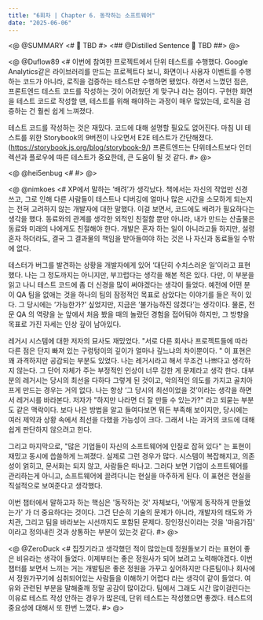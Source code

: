 ```yaml
---
title: "6회차 | Chapter 6. 동작하는 소프트웨어"
date: "2025-06-06"
---
```


<@ @SUMMARY
<#
🧠 TBD
#>
<## @Distilled Sentence
🧷 TBD
##>
@>

<@ @Duflow89
<#
이번에 참여한 프로젝트에서 단위 테스트를 수행했다.
Google Analytics같은 라이브러리를 만드는 프로젝트다 보니, 화면이나 사용자 이벤트를 수행하는 코드가 아니라, 로직을 검증하는 테스트만 수행하면 됐었다.
하면서 느꼈던 점은, 프론트엔드 테스트 코드를 작성하는 것이 어려웠던 게 맞구나 라는 점이다.
구현한 화면을 테스트 코드로 작성할 땐, 테스트를 위해 해야하는 과정이 매우 많았는데, 로직을 검증하는 건 훨씬 쉽게 느껴졌다.

테스트 코드를 작성하는 것은 재밌다.
코드에 대해 설명할 필요도 없어진다.
마침 UI 테스트를 위한 Storybook의 9버전이 나오면서 E2E 테스트가 간단해졌다.
(https://storybook.js.org/blog/storybook-9/) 프론트엔드는 단위테스트보다 인터렉션과 플로우에 따른 테스트가 중요한데, 큰 도움이 될 것 같다.
#>
@>

<@ @hei5enbug
<#
#>
@>

<@ @nimkoes
<#
XP에서 말하는 ‘배려’가 생각났다.
책에서는 자신의 작업만 신경 쓰고, 그로 인해 다른 사람들이 테스트나 디버깅에 얼마나 많은 시간을 소모하게 되는지는 전혀 고려하지 않는 개발자에 대한 말했다.
이걸 보면서, 코드에도 배려가 필요하다는 생각을 했다.
동료와의 관계를 생각한 외적인 친절함 뿐만 아니라, 내가 만드는 산출물은 동료와 미래의 나에게도 친절해야 한다.
개발은 혼자 하는 일이 아니라고들 하지만, 설령 혼자 하더라도, 결국 그 결과물의 책임을 받아들여야 하는 것은 나 자신과 동료들일 수밖에 없다.

테스터가 버그를 발견하는 상황을 개발자에게 있어 ‘대단히 수치스러운 일’이라고 표현했다.
나는 그 정도까지는 아니지만, 부끄럽다는 생각을 해본 적은 있다. 다만, 이 부분을 읽고 나니 테스트 코드에 좀 더 신경을 많이 써야겠다는 생각이 들었다.
예전에 어떤 분이 QA 팀을 없애는 것을 하나의 팀의 잠정적인 목표로 삼았다는 이야기를 들은 적이 있다.
그 당시에는 ‘가능한가?’ 싶었지만, 지금은 ‘불가능하진 않겠다’는 생각이다.
물론, 전문 QA 의 역량을 눈 앞에서 처음 봤을 때의 놀랐던 경험을 접어둬야 하지만, 그 방향을 목표로 가진 자세는 인상 깊이 남아있다.

레거시 시스템에 대한 저자의 묘사도 재밌었다.
"서로 다른 회사나 프로젝트들에 따라 다른 점은 단지 빠져 있는 구렁텅이의 깊이가 얼마나 깊느냐의 차이뿐이다.
" 이 표현은 꽤 과격하지만 공감되는 부분도 있었다. 나는 레거시라고 해서 무조건 나쁘다고 생각하지 않는다.
그 단어 자체가 주는 부정적인 인상이 너무 강한 게 문제라고 생각 한다.
대부분의 레거시는 당시의 최선을 다하다 그렇게 된 것이고, 악의적인 의도를 가지고 골치아프게 만드는 경우는 거의 없다.
나는 항상 ‘그 당시의 최선이었을 것’이라는 생각을 하면서 레거시를 바라본다. 저자가 "하지만 나라면 더 잘 만들 수 있는가?" 라고 되묻는 부분도 같은 맥락이다.
보다 나은 방법을 알고 들여다보면 뭐든 부족해 보이지만, 당시에는 여러 제약과 상황 속에서 최선을 다했을 가능성이 크다.
그래서 나는 과거의 코드에 대해 쉽게 판단하지 않으려고 한다.

그리고 마지막으로, "많은 기업들이 자신의 소프트웨어에 인질로 잡혀 있다" 는 표현이 재밌고 동시에 씁쓸하게 느껴졌다.
실제로 그런 경우가 많다. 시스템이 복잡해지고, 의존성이 얽히고, 문서화는 되지 않고, 사람들은 떠나고.
그러다 보면 기업이 소프트웨어를 관리하는게 아니고, 소프트웨어에 끌려다니는 현실을 마주하게 된다.
이 표현은 현실을 직설적으로 보여준다고 생각했다.

이번 챕터에서 말하고자 하는 핵심은 '동작하는 것' 자체보다, '어떻게 동작하게 만들었는가' 가 더 중요하다는 것이다.
그건 단순히 기술의 문제가 아니라, 개발자의 태도와 가치관, 그리고 팀을 바라보는 시선까지도 포함된 문제다.
장인정신이라는 것을 '마음가짐' 이라고 정의내린 것과 상통하는 부분이 있는것 같다.
#>
@>

<@ @ZeroDuck
<#
집짓기라고 생각했던 적이 많았는데 정원돌보기 라는 표현이 좋은 비유라는 생각이 들었다.
이제부터는 좋은 정원사가 되어 보려고 노력해야겠다.
이번챕터를 보면서 느끼는 거는 개발팀은 좋은 정원을 가꾸고 싶어하지만 다른팀이나 회사에서 정원가꾸기에 심취되어있는 사람들을 이해하기 어렵다 라는 생각이 같이 들었다.
여유와 관련된 부분을 말해줄깨 정말 공감이 많이갔다.
팀에서 그래도 시간 많이걸린다는 이유로 테스트 작성 안하는 경우가 많은데, 단위 테스트는 작성했으면 좋겠다.
테스트의 중요성에 대해서 또 한번 느꼈다.
#>
@>
